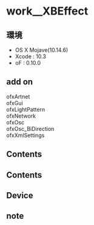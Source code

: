 # work__XBEffect #

## 環境 ##
*	OS X Mojave(10.14.6)
*	Xcode : 10.3
*	oF : 0.10.0

## add on ##
ofxArtnet  
ofxGui  
ofxLightPattern  
ofxNetwork  
ofxOsc  
ofxOsc_BiDirection  
ofxXmlSettings  

## Contents ##

## Contents ##


## Device ##


## note ##






